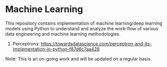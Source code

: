 # Machine Learning

This repository contains implementation of machine learning/deep learning models using Python to understand and analyze the work-flow of various data engineering and machine learning methodologies.

1. Perceptrons: https://towardsdatascience.com/perceptron-and-its-implementation-in-python-f87d6c7aa428

Note: This is an on-going work and will be updated on a regular basis.
